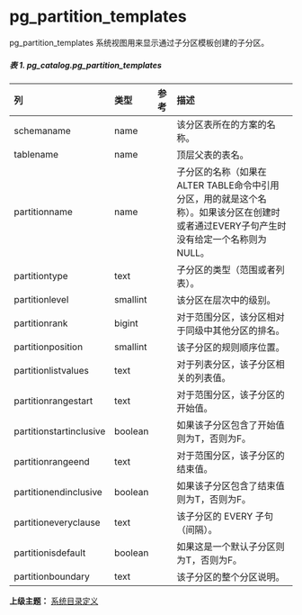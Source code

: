 # pg\_partition\_templates

pg\_partition\_templates 系统视图用来显示通过子分区模板创建的子分区。

##### 表 1\. pg\_catalog.pg\_partition_templates

|列|类型|参考|描述|
|:---|:---|:---|:---|
|schemaname|name||该分区表所在的方案的名称。
|tablename|name||顶层父表的表名。
|partitionname|name||子分区的名称（如果在ALTER TABLE命令中引用分区，用的就是这个名称）。如果该分区在创建时或者通过EVERY子句产生时没有给定一个名称则为NULL。
|partitiontype|text||子分区的类型（范围或者列表）。
|partitionlevel|smallint||该分区在层次中的级别。
|partitionrank|bigint||对于范围分区，该分区相对于同级中其他分区的排名。
|partitionposition|smallint||该子分区的规则顺序位置。
|partitionlistvalues|text||对于列表分区，该子分区相关的列表值。
|partitionrangestart|text||对于范围分区，该子分区的开始值。
|partitionstartinclusive|boolean||如果该子分区包含了开始值则为T，否则为F。
|partitionrangeend|text||对于范围分区，该子分区的结束值。
|partitionendinclusive|boolean|| 如果该子分区包含了结束值则为T，否则为F。
|partitioneveryclause|text||该子分区的 EVERY 子句（间隔）。
|partitionisdefault|boolean||如果这是一个默认子分区则为T，否则为F。
|partitionboundary|text||该子分区的整个分区说明。

**上级主题：** [系统目录定义](./README.md)